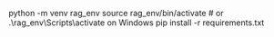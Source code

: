 python -m venv rag_env
source rag_env/bin/activate  # or .\rag_env\Scripts\activate on Windows
pip install -r requirements.txt
